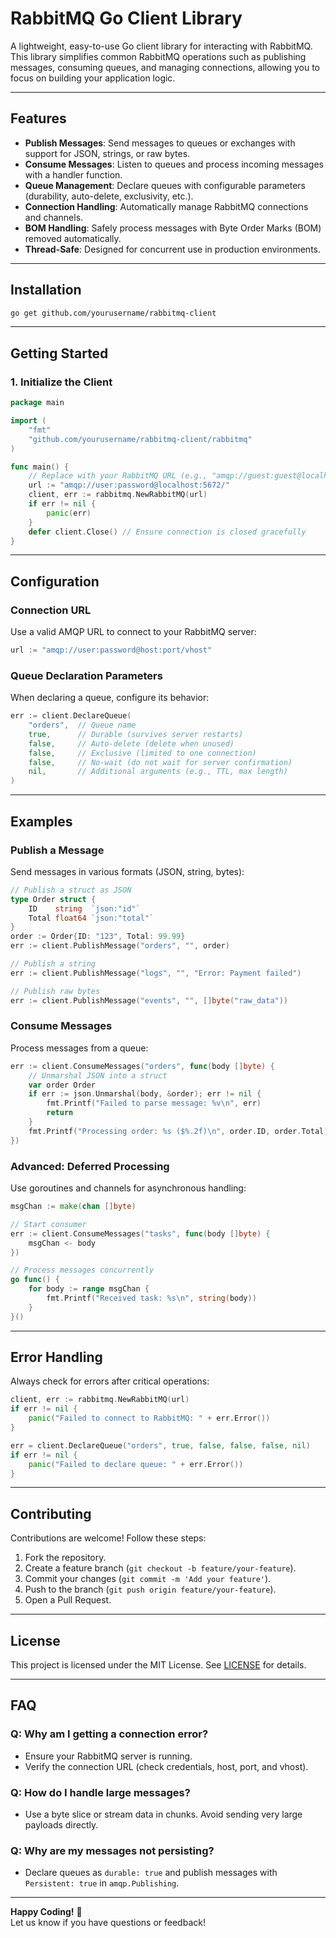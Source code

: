 # RabbitMQ Go Client Library

A lightweight, easy-to-use Go client library for interacting with RabbitMQ. This library simplifies common RabbitMQ operations such as publishing messages, consuming queues, and managing connections, allowing you to focus on building your application logic.

---

## Features

- **Publish Messages**: Send messages to queues or exchanges with support for JSON, strings, or raw bytes.
- **Consume Messages**: Listen to queues and process incoming messages with a handler function.
- **Queue Management**: Declare queues with configurable parameters (durability, auto-delete, exclusivity, etc.).
- **Connection Handling**: Automatically manage RabbitMQ connections and channels.
- **BOM Handling**: Safely process messages with Byte Order Marks (BOM) removed automatically.
- **Thread-Safe**: Designed for concurrent use in production environments.

---

## Installation

```bash
go get github.com/yourusername/rabbitmq-client
```

---

## Getting Started

### 1. Initialize the Client

```go
package main

import (
	"fmt"
	"github.com/yourusername/rabbitmq-client/rabbitmq"
)

func main() {
	// Replace with your RabbitMQ URL (e.g., "amqp://guest:guest@localhost:5672/")
	url := "amqp://user:password@localhost:5672/"
	client, err := rabbitmq.NewRabbitMQ(url)
	if err != nil {
		panic(err)
	}
	defer client.Close() // Ensure connection is closed gracefully
}
```

---

## Configuration

### Connection URL
Use a valid AMQP URL to connect to your RabbitMQ server:
```go
url := "amqp://user:password@host:port/vhost"
```

### Queue Declaration Parameters
When declaring a queue, configure its behavior:
```go
err := client.DeclareQueue(
	"orders",  // Queue name
	true,      // Durable (survives server restarts)
	false,     // Auto-delete (delete when unused)
	false,     // Exclusive (limited to one connection)
	false,     // No-wait (do not wait for server confirmation)
	nil,       // Additional arguments (e.g., TTL, max length)
)
```

---

## Examples

### Publish a Message
Send messages in various formats (JSON, string, bytes):

```go
// Publish a struct as JSON
type Order struct {
	ID    string  `json:"id"`
	Total float64 `json:"total"`
}
order := Order{ID: "123", Total: 99.99}
err := client.PublishMessage("orders", "", order)

// Publish a string
err := client.PublishMessage("logs", "", "Error: Payment failed")

// Publish raw bytes
err := client.PublishMessage("events", "", []byte("raw_data"))
```

### Consume Messages
Process messages from a queue:

```go
err := client.ConsumeMessages("orders", func(body []byte) {
	// Unmarshal JSON into a struct
	var order Order
	if err := json.Unmarshal(body, &order); err != nil {
		fmt.Printf("Failed to parse message: %v\n", err)
		return
	}
	fmt.Printf("Processing order: %s ($%.2f)\n", order.ID, order.Total)
})
```

### Advanced: Deferred Processing
Use goroutines and channels for asynchronous handling:

```go
msgChan := make(chan []byte)

// Start consumer
err := client.ConsumeMessages("tasks", func(body []byte) {
	msgChan <- body
})

// Process messages concurrently
go func() {
	for body := range msgChan {
		fmt.Printf("Received task: %s\n", string(body))
	}
}()
```

---

## Error Handling
Always check for errors after critical operations:
```go
client, err := rabbitmq.NewRabbitMQ(url)
if err != nil {
	panic("Failed to connect to RabbitMQ: " + err.Error())
}

err = client.DeclareQueue("orders", true, false, false, false, nil)
if err != nil {
	panic("Failed to declare queue: " + err.Error())
}
```

---

## Contributing
Contributions are welcome! Follow these steps:
1. Fork the repository.
2. Create a feature branch (`git checkout -b feature/your-feature`).
3. Commit your changes (`git commit -m 'Add your feature'`).
4. Push to the branch (`git push origin feature/your-feature`).
5. Open a Pull Request.

---

## License
This project is licensed under the MIT License. See [LICENSE](LICENSE) for details.

---

## FAQ

### Q: Why am I getting a connection error?
- Ensure your RabbitMQ server is running.
- Verify the connection URL (check credentials, host, port, and vhost).

### Q: How do I handle large messages?
- Use a byte slice or stream data in chunks. Avoid sending very large payloads directly.

### Q: Why are my messages not persisting?
- Declare queues as `durable: true` and publish messages with `Persistent: true` in `amqp.Publishing`.

---

**Happy Coding!** 🚀  
Let us know if you have questions or feedback!